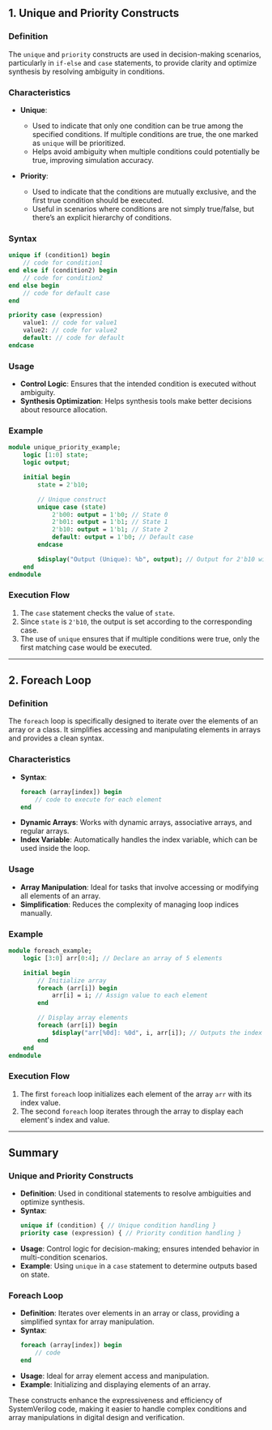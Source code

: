 ## 1. Unique and Priority Constructs

### Definition
The `unique` and `priority` constructs are used in decision-making scenarios, particularly in `if-else` and `case` statements, to provide clarity and optimize synthesis by resolving ambiguity in conditions.

### Characteristics
- **Unique**: 
  - Used to indicate that only one condition can be true among the specified conditions. If multiple conditions are true, the one marked as `unique` will be prioritized.
  - Helps avoid ambiguity when multiple conditions could potentially be true, improving simulation accuracy.

- **Priority**: 
  - Used to indicate that the conditions are mutually exclusive, and the first true condition should be executed.
  - Useful in scenarios where conditions are not simply true/false, but there’s an explicit hierarchy of conditions.

### Syntax
```systemverilog
unique if (condition1) begin
    // code for condition1
end else if (condition2) begin
    // code for condition2
end else begin
    // code for default case
end
```
```systemverilog
priority case (expression)
    value1: // code for value1
    value2: // code for value2
    default: // code for default
endcase
```

### Usage
- **Control Logic**: Ensures that the intended condition is executed without ambiguity.
- **Synthesis Optimization**: Helps synthesis tools make better decisions about resource allocation.

### Example
```systemverilog
module unique_priority_example;
    logic [1:0] state;
    logic output;

    initial begin
        state = 2'b10;

        // Unique construct
        unique case (state)
            2'b00: output = 1'b0; // State 0
            2'b01: output = 1'b1; // State 1
            2'b10: output = 1'b1; // State 2
            default: output = 1'b0; // Default case
        endcase

        $display("Output (Unique): %b", output); // Output for 2'b10 will be 1
    end
endmodule
```

### Execution Flow
1. The `case` statement checks the value of `state`.
2. Since `state` is `2'b10`, the output is set according to the corresponding case.
3. The use of `unique` ensures that if multiple conditions were true, only the first matching case would be executed.

---

## 2. Foreach Loop

### Definition
The `foreach` loop is specifically designed to iterate over the elements of an array or a class. It simplifies accessing and manipulating elements in arrays and provides a clean syntax.

### Characteristics
- **Syntax**:
  ```systemverilog
  foreach (array[index]) begin
      // code to execute for each element
  end
  ```
- **Dynamic Arrays**: Works with dynamic arrays, associative arrays, and regular arrays.
- **Index Variable**: Automatically handles the index variable, which can be used inside the loop.

### Usage
- **Array Manipulation**: Ideal for tasks that involve accessing or modifying all elements of an array.
- **Simplification**: Reduces the complexity of managing loop indices manually.

### Example
```systemverilog
module foreach_example;
    logic [3:0] arr[0:4]; // Declare an array of 5 elements

    initial begin
        // Initialize array
        foreach (arr[i]) begin
            arr[i] = i; // Assign value to each element
        end

        // Display array elements
        foreach (arr[i]) begin
            $display("arr[%0d]: %0d", i, arr[i]); // Outputs the index and value
        end
    end
endmodule
```

### Execution Flow
1. The first `foreach` loop initializes each element of the array `arr` with its index value.
2. The second `foreach` loop iterates through the array to display each element's index and value.

---

## Summary
### Unique and Priority Constructs
- **Definition**: Used in conditional statements to resolve ambiguities and optimize synthesis.
- **Syntax**:
  ```systemverilog
  unique if (condition) { // Unique condition handling }
  priority case (expression) { // Priority condition handling }
  ```
- **Usage**: Control logic for decision-making; ensures intended behavior in multi-condition scenarios.
- **Example**: Using `unique` in a `case` statement to determine outputs based on state.

### Foreach Loop
- **Definition**: Iterates over elements in an array or class, providing a simplified syntax for array manipulation.
- **Syntax**:
  ```systemverilog
  foreach (array[index]) begin
      // code
  end
  ```
- **Usage**: Ideal for array element access and manipulation.
- **Example**: Initializing and displaying elements of an array.

These constructs enhance the expressiveness and efficiency of SystemVerilog code, making it easier to handle complex conditions and array manipulations in digital design and verification.
